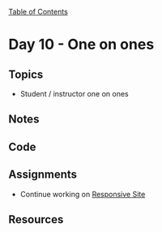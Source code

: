 [Table of Contents](/README.md)

# Day 10 - One on ones

## Topics
* Student / instructor one on ones

## Notes
<!-- More detailed notes from class, including whiteboard photos etc -->

## Code
<!-- Make sure to update the XX in the folder name if you uncomment this block-->
<!-- [Code we wrote in class today](https://github.com/TIY-Austin-Front-End-Engineering/Curriculum/tree/feb2016/notes/day-XX/code) -->

## Assignments
* Continue working on [Responsive Site](https://online.theironyard.com/library/paths/115/units/377/assignments/647)

## Resources

